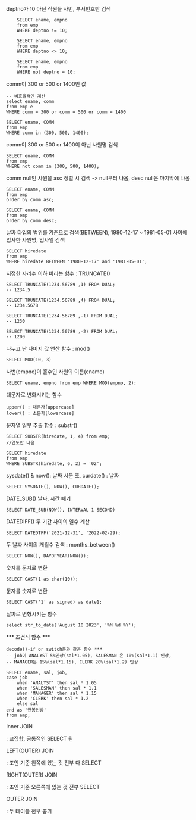
deptno가 10 아닌 직원들 사번, 부서번호만 검색

        SELECT ename, empno
        from emp 
        WHERE deptno != 10;

        SELECT ename, empno
        from emp 
        WHERE deptno <> 10;

        SELECT ename, empno
        from emp 
        WHERE not deptno = 10;

comm이 300 or 500 or 1400인 값

    -- 비효율적인 계산
    select ename, comm
    from emp e
    WHERE comm = 300 or comm = 500 or comm = 1400

    SELECT ename, COMM
    from emp 
    WHERE comm in (300, 500, 1400);

    
comm이 300 or 500 or 1400이 아닌 사원명 검색

    SELECT ename, COMM
    from emp 
    WHERE not comm in (300, 500, 1400);

comm null인 사원을 asc 정렬 시 검색 -> null부터 나옴, 
                  desc null은 마지막에 나옴
                  
    SELECT ename, COMM
    from emp 
    order by comm asc;

    SELECT ename, COMM
    from emp 
    order by comm desc;


날짜 타입의 범위를 기준으로 검색(BETWEEN), 1980-12-17 ~ 1981-05-01 사이에 입사한 사원명, 입사일 검색

    SELECT hiredate 
    from emp 
    WHERE hiredate BETWEEN '1980-12-17' and '1981-05-01';


지정한 자리수 이하 버리는 함수 : TRUNCATE()

    SELECT TRUNCATE(1234.56789 ,1) FROM DUAL;
    -- 1234.5
 
    SELECT TRUNCATE(1234.56789 ,4) FROM DUAL;
    -- 1234.5678
 
    SELECT TRUNCATE(1234.56789 ,-1) FROM DUAL;
    -- 1230
 
    SELECT TRUNCATE(1234.56789 ,-2) FROM DUAL;
    -- 1200


나누고 난 나머지 값 연산 함수 : mod()

    SELECT MOD(10, 3)

사번(empno)이 홀수인 사원의 이름(ename)

    SELECT ename, empno from emp WHERE MOD(empno, 2);

  
대문자로 변화시키는 함수

    upper() : 대문자[uppercase]
    lower() : 소문자[lowercase]

문자열 일부 추출 함수 : substr()

    SELECT SUBSTR(hiredate, 1, 4) from emp;
    //연도만 나옴

    SELECT hiredate  
    from emp
    WHERE SUBSTR(hiredate, 6, 2) = '02'; 

sysdate() & now(): 날짜 시분 초, curdate() : 날짜    

    SELECT SYSDATE(), NOW(), CURDATE(); 


DATE_SUB() 날짜, 시간 빼기

    SELECT DATE_SUB(NOW(), INTERVAL 1 SECOND)

DATEDIFF() 두 기간 사이의 일수 계산 

    SELECT DATEDTFF('2021-12-31', '2022-02-29);


두 날짜 사이의 개월수 검색 : months_between()
      
    SELECT NOW(), DAYOFYEAR(NOW());  

숫자를 문자로 변환

    SELECT CAST(1 as char(10));

문자를 숫자로 변환

    SELECT CAST('1' as signed) as date1;


날짜로 변형시키는 함수

    select str_to_date('August 10 2023', '%M %d %Y');

*** 조건식 함수 ***

    decode()-if or switch문과 같은 함수 ***
    -- job이 ANALYST 5%인상(sal*1.05), SALESMAN 은 10%(sal*1.1) 인상, 
    -- MANAGER는 15%(sal*1.15), CLERK 20%(sal*1.2) 인상
    
    SELECT ename, sal, job, 
    case job
    	when 'ANALYST' then sal * 1.05
    	when 'SALESMAN' then sal * 1.1
    	when 'MANAGER' then sal * 1.15
    	when 'CLERK' then sal * 1.2
    	else sal
    end as '연봉인상'
    from emp;

Inner JOIN

: 교집합, 공통적인 SELECT 됨

LEFT(OUTER) JOIN

: 조인 기준 왼쪽에 있는 것 전부 다 SELECT

RIGHT(OUTER) JOIN

: 조인 기준 오른쪽에 있는 것 전부 SELECT

OUTER JOIN

: 두 테이블 전부 뽑기









